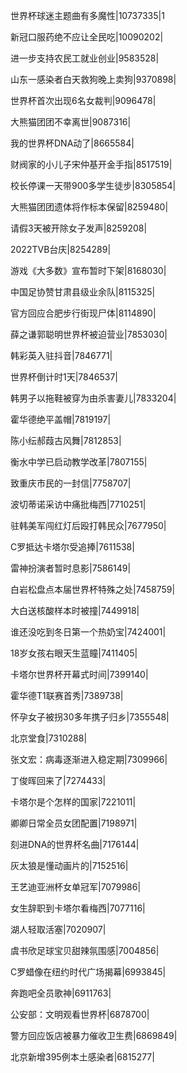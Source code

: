 世界杯球迷主题曲有多魔性|10737335|1

新冠口服药绝不应让全民吃|10090202|

进一步支持农民工就业创业|9583528|

山东一感染者白天救狗晚上卖狗|9370898|

世界杯首次出现6名女裁判|9096478|

大熊猫团团不幸离世|9087316|

我的世界杯DNA动了|8665584|

财阀家的小儿子宋仲基开金手指|8517519|

校长停课一天带900多学生徒步|8305854|

大熊猫团团遗体将作标本保留|8259480|

请假3天被开除女子发声|8259208|

2022TVB台庆|8254289|

游戏《大多数》宣布暂时下架|8168030|

中国足协赞甘肃县级业余队|8115325|

官方回应合肥步行街现尸体|8114890|

薛之谦郭聪明世界杯被迫营业|7853030|

韩彩英入驻抖音|7846771|

世界杯倒计时1天|7846537|

韩男子以拖鞋被穿为由杀害妻儿|7833204|

霍华德绝平盖帽|7819197|

陈小纭郝葭古风舞|7812853|

衡水中学已启动教学改革|7807155|

致重庆市民的一封信|7758707|

波切蒂诺采访中痛批梅西|7710251|

驻韩美军闯红灯后殴打韩民众|7677950|

C罗抵达卡塔尔受追捧|7611538|

雷神扮演者暂时息影|7586149|

白岩松盘点本届世界杯特殊之处|7458759|

大白送核酸样本时被撞|7449918|

谁还没吃到冬日第一个热奶宝|7424001|

18岁女孩右眼天生蓝瞳|7411405|

卡塔尔世界杯开幕式时间|7399140|

霍华德T1联赛首秀|7389738|

怀孕女子被拐30多年携子归乡|7355548|

北京堂食|7310288|

张文宏：病毒逐渐进入稳定期|7309966|

丁俊晖回来了|7274433|

卡塔尔是个怎样的国家|7221011|

卿卿日常全员女团配置|7198971|

刻进DNA的世界杯名曲|7176144|

灰太狼是懂动画片的|7152516|

王艺迪亚洲杯女单冠军|7079986|

女生辞职到卡塔尔看梅西|7077116|

湖人轻取活塞|7020907|

虞书欣足球宝贝甜辣氛围感|7004856|

C罗蜡像在纽约时代广场揭幕|6993845|

奔跑吧全员歌神|6911763|

公安部：文明观看世界杯|6878700|

警方回应饭店被暴力催收卫生费|6869849|

北京新增395例本土感染者|6815277|

